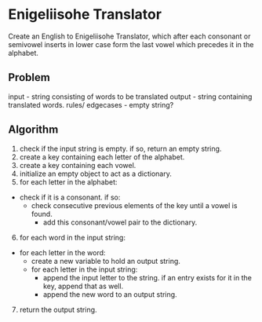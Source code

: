 # Enigeliisohe Translator
Create an English to Enigeliisohe Translator, which after each consonant or semivowel inserts in lower case form the last vowel which precedes it in the alphabet.

## Problem
input - string consisting of words to be translated
output - string containing translated words.
rules/ edgecases - empty string?

## Algorithm
1. check if the input string is empty. if so, return an empty string.
2. create a key containing each letter of the alphabet.
3. create a key containing each vowel.
4. initialize an empty object to act as a dictionary.
5. for each letter in the alphabet:
  - check if it is a consonant. if so:
    - check consecutive previous elements of the key until a vowel is found.
      - add this consonant/vowel pair to the dictionary.
6. for each word in the input string:
  - for each letter in the word:
    - create a new variable to hold an output string.
    - for each letter in the input string:
      - append the input letter to the string. if an entry exists for it in the key, append that as well.
      - append the new word to an output string.
7. return the output string.